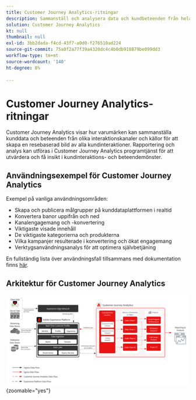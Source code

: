 ```yaml
---
title: Customer Journey Analytics-ritningar
description: Sammanställ och analysera data och kundbeteenden från hela kundresan
solution: Customer Journey Analytics
kt: null
thumbnail: null
exl-id: 3bb2dada-f4cd-43f7-a0d0-f276510ad224
source-git-commit: 75a0f2a77f39a4320dc4c4b0db918879be099dd3
workflow-type: tm+mt
source-wordcount: '140'
ht-degree: 8%

---
```


# Customer Journey Analytics-ritningar

Customer Journey Analytics visar hur varumärken kan sammanställa kunddata och beteenden från olika interaktionskanaler och källor för att skapa en resebaserad bild av alla kundinteraktioner. Rapportering och analys kan utföras i Customer Journey Analytics programtjänst för att utvärdera och få insikt i kundinteraktions- och beteendemönster.

## Användningsexempel för Customer Journey Analytics

Exempel på vanliga användningsområden:

* Skapa och publicera målgrupper på kunddataplattformen i realtid
* Konvertera banor uppifrån och ned
* Kanalengagemang och -konvertering
* Viktigaste visade innehåll
* De viktigaste kategorierna och produkterna
* Vilka kampanjer resulterade i konvertering och ökat engagemang
* Verktygsanvändningsanalys för att optimera självbetjäning

En fullständig lista över användningsfall tillsammans med dokumentation finns [här](https://experienceleague.adobe.com/docs/analytics-platform/using/cja-usecases/cja-usecases.html?lang=en).

## Arkitektur för Customer Journey Analytics

![Arkitekturdiagram](assets/CJA.svg){zoomable="yes"}